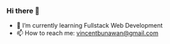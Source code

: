 ### Hi there 👋

- 🌱 I’m currently learning Fullstack Web Development
- 📫 How to reach me: vincentbunawan@gmail.com
